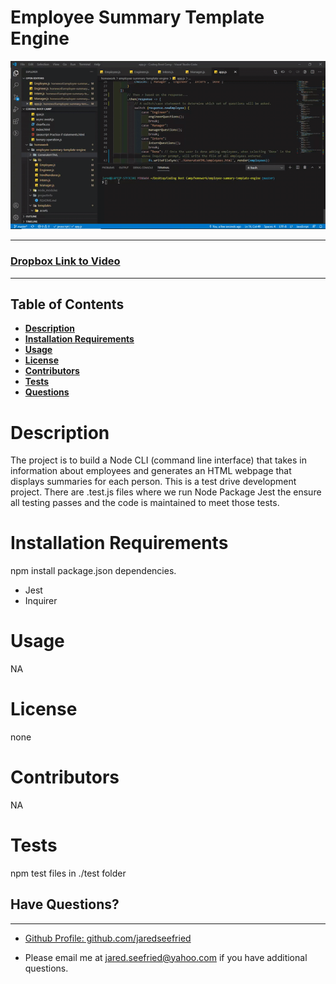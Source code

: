 # Employee Summary Template Engine

![Employee Summary Template Engine](./assets/EmployeeSummaryTemplateEngineVid.gif)

---
### [Dropbox Link to Video](https://www.dropbox.com/s/jyxyn9gkcpmzg8q/EmployeeSummaryTemplateEngineVideo.mp4?dl=0)

---

## Table of Contents

  * **[Description](#Description)**  
  * **[Installation Requirements](#Installation-Requirements)**  
  * **[Usage](#Usage)**  
  * **[License](#License)**    
  * **[Contributors](#Contributors)**  
  * **[Tests](#Tests)**  
  * **[Questions](#Questions)** 
  
# Description
  
The project is to build a Node CLI (command line interface) that takes in information about employees and generates an HTML webpage that displays summaries for each person. This is a test drive development project. There are .test.js files where we run Node Package Jest the ensure all testing passes and the code is maintained to meet those tests. 


  
# Installation Requirements
  
npm install package.json dependencies. 

- Jest
- Inquirer
  
# Usage
  
NA
  
# License 
  
none
  
# Contributors
  
NA
  
# Tests
  
npm test files in ./test folder
  
## Have Questions?
---

    
- [Github Profile: github.com/jaredseefried](https://github.com/jaredseefried "Title")

- Please email me at jared.seefried@yahoo.com if you have additional questions. 
  
